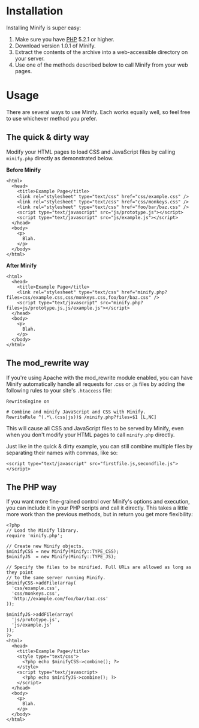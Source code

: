 # Installation #

Installing Minify is super easy:

  1. Make sure you have [PHP](http://www.php.net/) 5.2.1 or higher.
  1. Download version 1.0.1 of Minify.
  1. Extract the contents of the archive into a web-accessible directory on your server.
  1. Use one of the methods described below to call Minify from your web pages.

# Usage #

There are several ways to use Minify. Each works equally well, so feel free to use whichever method you prefer.

## The quick & dirty way ##

Modify your HTML pages to load CSS and JavaScript files by calling `minify.php` directly as demonstrated below.

**Before Minify**
```
<html>
  <head>
    <title>Example Page</title>
    <link rel="stylesheet" type="text/css" href="css/example.css" />
    <link rel="stylesheet" type="text/css" href="css/monkeys.css" />
    <link rel="stylesheet" type="text/css" href="foo/bar/baz.css" />
    <script type="text/javascript" src="js/prototype.js"></script>
    <script type="text/javascript" src="js/example.js"></script>
  </head>
  <body>
    <p>
      Blah.
    </p>
  </body>
</html>
```

**After Minify**
```
<html>
  <head>
    <title>Example Page</title>
    <link rel="stylesheet" type="text/css" href="minify.php?files=css/example.css,css/monkeys.css,foo/bar/baz.css" />
    <script type="text/javascript" src="minify.php?files=js/prototype.js,js/example.js"></script>
  </head>
  <body>
    <p>
      Blah.
    </p>
  </body>
</html>
```

## The mod\_rewrite way ##

If you're using Apache with the mod\_rewrite module enabled, you can have Minify automatically handle all requests for .css or .js files by adding the following rules to your site's `.htaccess` file:

```
RewriteEngine on

# Combine and minify JavaScript and CSS with Minify.
RewriteRule ^(.*\.(css|js))$ /minify.php?files=$1 [L,NC]
```

This will cause all CSS and JavaScript files to be served by Minify, even when you don't modify your HTML pages to call `minify.php` directly.

Just like in the quick & dirty example, you can still combine multiple files by separating their names with commas, like so:

```
<script type="text/javascript" src="firstfile.js,secondfile.js"></script>
```

## The PHP way ##

If you want more fine-grained control over Minify's options and execution, you can include it in your PHP scripts and call it directly. This takes a little more work than the previous methods, but in return you get more flexibility:

```
<?php
// Load the Minify library.
require 'minify.php';

// Create new Minify objects.
$minifyCSS = new Minify(Minify::TYPE_CSS);
$minifyJS  = new Minify(Minify::TYPE_JS);

// Specify the files to be minified. Full URLs are allowed as long as they point
// to the same server running Minify.
$minifyCSS->addFile(array(
  'css/example.css',
  'css/monkeys.css',
  'http://example.com/foo/bar/baz.css'
));

$minifyJS->addFile(array(
  'js/prototype.js',
  'js/example.js'
));
?>
<html>
  <head>
    <title>Example Page</title>
    <style type="text/css">
      <?php echo $minifyCSS->combine(); ?>
    </style>
    <script type="text/javascript>
      <?php echo $minifyJS->combine(); ?>
    </script>
  </head>
  <body>
    <p>
      Blah.
    </p>
  </body>
</html>
```